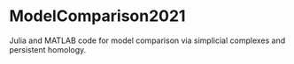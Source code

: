 # ModelComparison2021
Julia and MATLAB code for model comparison via simplicial complexes and persistent homology.
